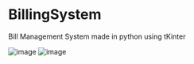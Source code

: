 # BillingSystem
Bill Management System made in python using tKinter

![image](https://user-images.githubusercontent.com/80910691/179349794-5cd52145-d4b7-4b6b-be97-015a208997e8.png)
![image](https://user-images.githubusercontent.com/80910691/179349796-71dd38c9-49a2-4148-9386-235c7024ede7.png)
